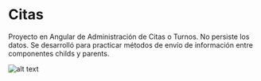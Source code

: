# Citas

Proyecto en Angular de Administración de Citas o Turnos. No persiste los datos. Se desarrolló para practicar métodos de envío de información entre componentes childs y parents.

![alt text](https://i.imgur.com/3qhErh1.png)